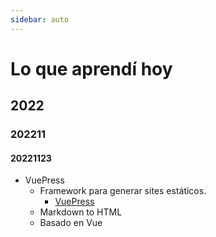 ```yaml
---
sidebar: auto
---
```

# Lo que aprendí hoy

## 2022

### 202211

#### 20221123
- VuePress
  - Framework para generar sites estáticos.
    - [VuePress](https://vuepress.vuejs.org/)
  - Markdown to HTML
  - Basado en Vue

